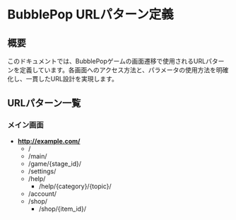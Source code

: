 # BubblePop URLパターン定義

## 概要
このドキュメントでは、BubblePopゲームの画面遷移で使用されるURLパターンを定義しています。各画面へのアクセス方法と、パラメータの使用方法を明確化し、一貫したURL設計を実現します。

## URLパターン一覧

### メイン画面
- **http://example.com/**
  - /
  - /main/
  - /game/{stage_id}/
  - /settings/
  - /help/
    - /help/{category}/{topic}/
  - /account/
  - /shop/
    - /shop/{item_id}/
